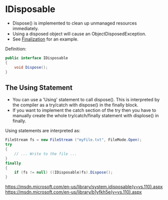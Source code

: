 # IDisposable

- Dispose() is implemented to clean up unmanaged resources immediately.
- Using a disposed object will cause an ObjectDisposedException.
- See [Finalization](../Object%20Life%20Cycle/Finalization.md) for an example.

Definition:

```csharp
public interface IDisposable
{
    void Dispose();
}
```


## The Using Statement
- You can use a 'Using' statement to call dispose(). This is interpreted by the compiler as a try/catch with dispose() in the finally block.
- If you want to implement the catch section of the try then you have to manually create the whole try/catch/finally statement with displose() in finally.


Using statements are interpreted as:

```csharp
FileStream fs = new FileStream ("myFile.txt", FileMode.Open);
try
{
    // ... Write to the file ...
}
finally
{
    if (fs != null) ((IDisposable)fs).Dispose();
}
```

https://msdn.microsoft.com/en-us/library/system.idisposable(v=vs.110).aspx
https://msdn.microsoft.com/en-us/library/b1yfkh5e(v=vs.110).aspx
<!--stackedit_data:
eyJoaXN0b3J5IjpbNDgzOTEyMDQwLDE0MTkzNTgyMDVdfQ==
-->